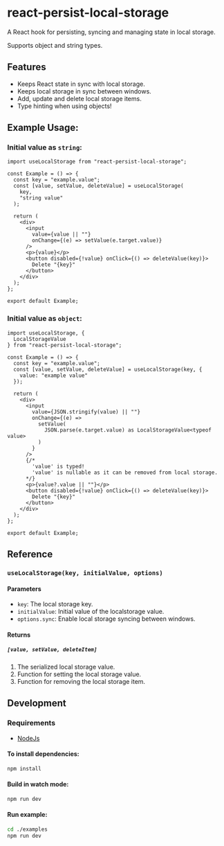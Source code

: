 # react-persist-local-storage

A React hook for persisting, syncing and managing state in local storage.

Supports object and string types.

## Features

- Keeps React state in sync with local storage.
- Keeps local storage in sync between windows.
- Add, update and delete local storage items.
- Type hinting when using objects!

## Example Usage:

### Initial value as `string`:

```tsx
import useLocalStorage from "react-persist-local-storage";

const Example = () => {
  const key = "example.value";
  const [value, setValue, deleteValue] = useLocalStorage(
    key,
    "string value"
  );

  return (
    <div>
      <input
        value={value || ""}
        onChange={(e) => setValue(e.target.value)}
      />
      <p>{value}</p>
      <button disabled={!value} onClick={() => deleteValue(key)}>
        Delete "{key}"
      </button>
    </div>
  );
};

export default Example;
```

### Initial value as `object`:

```tsx
import useLocalStorage, {
  LocalStorageValue
} from "react-persist-local-storage";

const Example = () => {
  const key = "example.value";
  const [value, setValue, deleteValue] = useLocalStorage(key, {
    value: "example value"
  });

  return (
    <div>
      <input
        value={JSON.stringify(value) || ""}
        onChange={(e) =>
          setValue(
            JSON.parse(e.target.value) as LocalStorageValue<typeof value>
          )
        }
      />
      {/* 
        'value' is typed! 
        'value' is nullable as it can be removed from local storage.
      */}
      <p>{value?.value || ""}</p>
      <button disabled={!value} onClick={() => deleteValue(key)}>
        Delete "{key}"
      </button>
    </div>
  );
};

export default Example;
```

## Reference

### `useLocalStorage(key, initialValue, options)`

#### Parameters

- `key`: The local storage key.
- `initialValue`: Initial value of the localstorage value.
- `options.sync`: Enable local storage syncing between windows.

#### Returns

##### `[value, setValue, deleteItem]`

1. The serialized local storage value.
2. Function for setting the local storage value.
3. Function for removing the local storage item.

## Development

### Requirements

- [NodeJs](https://nodejs.org/)

#### To install dependencies:

```bash
npm install
```

#### Build in watch mode:

```bash
npm run dev
```

#### Run example:

```bash
cd ./examples
npm run dev
```
